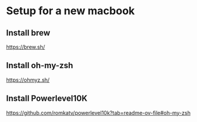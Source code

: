# Setup for a new macbook

## Install brew

https://brew.sh/

## Install oh-my-zsh

https://ohmyz.sh/

## Install Powerlevel10K

https://github.com/romkatv/powerlevel10k?tab=readme-ov-file#oh-my-zsh

